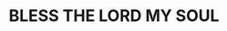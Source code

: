 ---
capo: 0
id: 0
lang: en-us
page: '34'
step: pre
subtitle: ''
tags: []
title: BLESS THE LORD MY SOUL
---